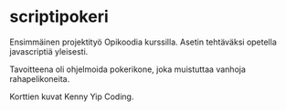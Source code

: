 # scriptipokeri
Ensimmäinen projektityö Opikoodia kurssilla.
Asetin tehtäväksi opetella javascriptiä yleisesti.

Tavoitteena oli ohjelmoida pokerikone, joka muistuttaa vanhoja rahapelikoneita.


Korttien kuvat Kenny Yip Coding.
